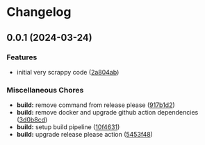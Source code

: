 # Changelog

## 0.0.1 (2024-03-24)


### Features

* initial very scrappy code ([2a804ab](https://github.com/adamcooke/bluebird/commit/2a804abe570ea00c2ee353545e0eea2bd277a410))


### Miscellaneous Chores

* **build:** remove command from release please ([917b1d2](https://github.com/adamcooke/bluebird/commit/917b1d29ab89c3862fb449c85c59d301b0346de5))
* **build:** remove docker and upgrade github action dependencies ([3d0b8cd](https://github.com/adamcooke/bluebird/commit/3d0b8cd5fdb3c678b513b2f6bf33a3723423af44))
* **build:** setup build pipeline ([10f4631](https://github.com/adamcooke/bluebird/commit/10f46312c3a5ea2307e5ddc3fbae577ca40041d3))
* **build:** upgrade release please action ([5453f48](https://github.com/adamcooke/bluebird/commit/5453f488a4d8a94dbaddf471805814d9a1cf9881))
